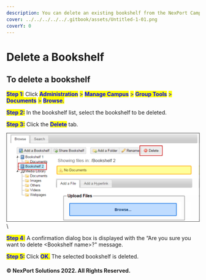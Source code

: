 ```yaml
---
description: You can delete an existing bookshelf from the NexPort Campus.
cover: ../../../../../.gitbook/assets/Untitled-1-01.png
coverY: 0
---
```


# Delete a Bookshelf

## To delete a bookshelf

<mark style="color:blue;">**Step 1:**</mark>  Click <mark style="color:blue;">**Administration**</mark> <mark style="color:blue;"></mark><mark style="color:blue;">></mark> <mark style="color:blue;"></mark><mark style="color:blue;">**Manage Campus**</mark> <mark style="color:blue;"></mark><mark style="color:blue;">></mark> <mark style="color:blue;"></mark><mark style="color:blue;">**Group Tools**</mark> <mark style="color:blue;"></mark><mark style="color:blue;">></mark> <mark style="color:blue;"></mark><mark style="color:blue;">**Documents**</mark> <mark style="color:blue;"></mark><mark style="color:blue;">></mark> <mark style="color:blue;"></mark><mark style="color:blue;">**Browse**</mark><mark style="color:blue;">.</mark>

<mark style="color:blue;">**Step 2:**</mark>  In the bookshelf list, select the bookshelf to be deleted.

<mark style="color:blue;">**Step 3:**</mark>  Click the <mark style="color:blue;">**Delete**</mark> tab.

![](/.gitbook/assets/Delete_Bookshelf_550x253.png)\


<mark style="color:blue;">**Step 4:**</mark>  A confirmation dialog box is displayed with the “Are you sure you want to delete \<Bookshelf name>?" message.

<mark style="color:blue;">**Step 5:**</mark>  Click <mark style="color:blue;">**OK**</mark><mark style="color:blue;">.</mark> The selected bookshelf is deleted.

#### © NexPort Solutions 2022. All Rights Reserved.
